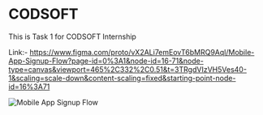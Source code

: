 # CODSOFT
This is Task 1 for CODSOFT Internship

Link:- https://www.figma.com/proto/vX2ALi7emEovT6bMRQ9Aql/Mobile-App-Signup-Flow?page-id=0%3A1&node-id=16-71&node-type=canvas&viewport=465%2C332%2C0.51&t=3TRgdVIzVH5Ves40-1&scaling=scale-down&content-scaling=fixed&starting-point-node-id=16%3A71

![Mobile App Signup Flow](https://github.com/user-attachments/assets/51ac4aa1-f4d1-4413-b540-342cfd7c4c20)
